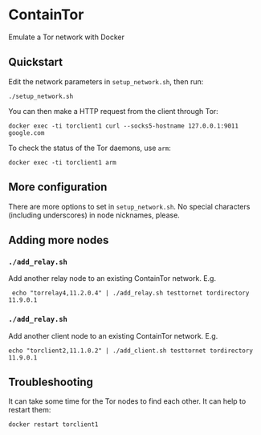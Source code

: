 # ContainTor
Emulate a Tor network with Docker

## Quickstart
Edit the network parameters in `setup_network.sh`, then run:

    ./setup_network.sh

You can then make a HTTP request from the client through Tor:

    docker exec -ti torclient1 curl --socks5-hostname 127.0.0.1:9011 google.com

To check the status of the Tor daemons, use `arm`:

    docker exec -ti torclient1 arm

## More configuration
There are more options to set in `setup_network.sh`. No special characters
(including underscores) in node nicknames, please.

## Adding more nodes

### `./add_relay.sh`
Add another relay node to an existing ContainTor network. E.g.

     echo "torrelay4,11.2.0.4" | ./add_relay.sh testtornet tordirectory 11.9.0.1

### `./add_relay.sh`
Add another client node to an existing ContainTor network. E.g.

    echo "torclient2,11.1.0.2" | ./add_client.sh testtornet tordirectory 11.9.0.1

## Troubleshooting
It can take some time for the Tor nodes to find each other. It can help to
restart them:

    docker restart torclient1
